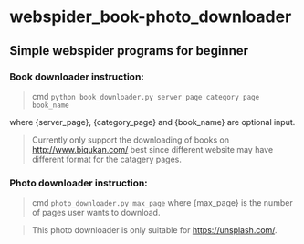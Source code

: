 # webspider_book-photo_downloader
## Simple webspider programs for beginner
### Book downloader instruction:
> cmd `python book_downloader.py server_page category_page book_name` 

where {server_page}, {category_page} and {book_name} are optional input.

> Currently only support the downloading of books on <http://www.biqukan.com/> best since different website may have different format for the catagery pages.

### Photo downloader instruction:
> cmd `photo_downloader.py max_page` where {max_page} is the number of pages user wants to download.

> This photo downloader is only suitable for <https://unsplash.com/>.
